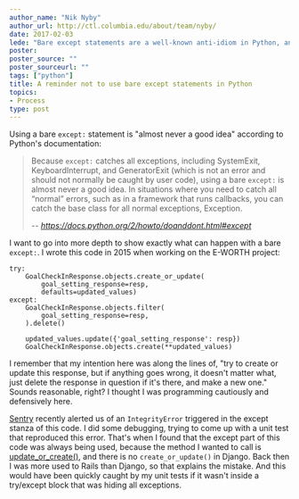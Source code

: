 ```yaml
---
author_name: "Nik Nyby"
author_url: http://ctl.columbia.edu/about/team/nyby/
date: 2017-02-03
lede: "Bare except statements are a well-known anti-idiom in Python, and this post illustrates one example why that is."
poster:
poster_source: ""
poster_sourceurl: ""
tags: ["python"]
title: A reminder not to use bare except statements in Python
topics:
- Process
type: post
---
```


Using a bare `except:` statement is "almost never a good idea"
according to Python's documentation:

> Because `except:` catches all exceptions, including SystemExit,
> KeyboardInterrupt, and GeneratorExit (which is not an error and
> should not normally be caught by user code), using a bare `except:`
> is almost never a good idea. In situations where you need to catch
> all “normal” errors, such as in a framework that runs callbacks, you
> can catch the base class for all normal exceptions, Exception.
>
> -- <cite>https://docs.python.org/2/howto/doanddont.html#except</cite>

I want to go into more depth to show exactly what can happen with a
bare `except:`.  I wrote this code in 2015 when working on the E-WORTH
project:

    try:
        GoalCheckInResponse.objects.create_or_update(
            goal_setting_response=resp,
            defaults=updated_values)
    except:
        GoalCheckInResponse.objects.filter(
            goal_setting_response=resp,
        ).delete()

        updated_values.update({'goal_setting_response': resp})
        GoalCheckInResponse.objects.create(**updated_values)
                                                        

I remember that my intention here was along the lines of, "try to
create or update this response, but if anything goes wrong, it doesn't
matter what, just delete the response in question if it's there, and
make a new one." Sounds reasonable, right? I thought I was programming
cautiously and defensively here.

[Sentry](https://sentry.io) recently alerted us of an `IntegrityError` triggered in the
except stanza of this code. I did some debugging, trying to come up
with a unit test that reproduced this error. That's when I found that
the except part of this code was always being used, because the method
I wanted to call is [update_or_create()](https://docs.djangoproject.com/en/1.10/ref/models/querysets/#update-or-create),
and there is no `create_or_update()` in Django. Back then I was more
used to Rails than Django, so that explains the mistake. And this
would have been quickly caught by my unit tests if it wasn't inside a
try/except block that was hiding all exceptions.
